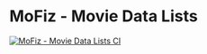 # MoFiz - Movie Data Lists
[![MoFiz - Movie Data Lists CI](https://github.com/FizCode/MoFiz-MovieDataLists/actions/workflows/ci.yml/badge.svg?branch=master)](https://github.com/FizCode/MoFiz-MovieDataLists/actions/workflows/ci.yml)
